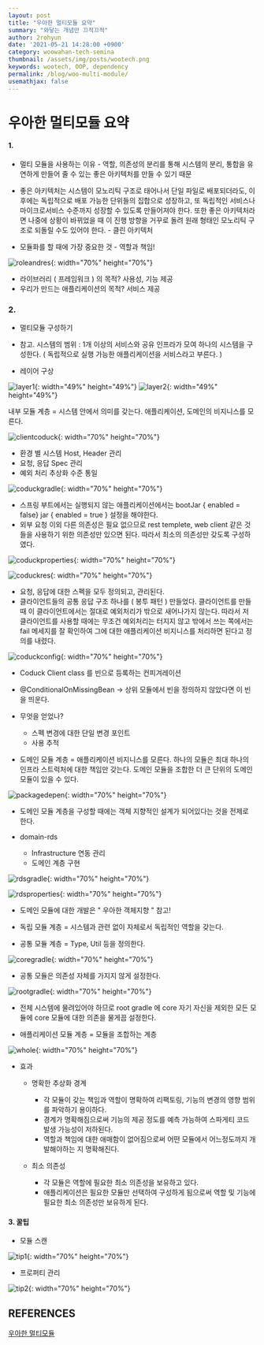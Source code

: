 ```yaml
---
layout: post
title: "우아한 멀티모듈 요약"
summary: "와닿는 개념만 끄적끄적"
author: 2rohyun
date: '2021-05-21 14:28:00 +0900'
category: woowahan-tech-semina
thumbnail: /assets/img/posts/wootech.png
keywords: wootech, OOP, dependency
permalink: /blog/woo-multi-module/
usemathjax: false
---
```


# 우아한 멀티모듈 요약

#### 1.

- 멀티 모듈을 사용하는 이유 - 역할, 의존성의 분리를 통해 시스템의 분리, 통합을 유연하게 만들어 줄 수 있는 좋은 아키텍처를 만들 수 있기 때문

- 좋은 아키텍처는 시스템이 모노리틱 구조로 태어나서 단일 파일로 배포되더라도, 이후에는 독립적으로 배포 가능한 단위들의 집합으로 성장하고, 또 독립적인 서비스나 마이크로서비스 수준까지 성장할 수 있도록 만들어져야 한다. 또한 좋은 아키텍처라면 나중에 상황이 바뀌었을 때 이 진행 방향을 거꾸로 돌려 원래 형태인 모노리틱 구조로 되돌릴 수도 있어야 한다. - 클린 아키텍처 

- 모듈화를 할 때에 가장 중요한 것 - 역할과 책임! 

![roleandres](/assets/img/posts/roleandres.png){: width="70%" height="70%"}

- 라이브러리 ( 프레임워크 ) 의 목적? 사용성, 기능 제공
- 우리가 만드는 애플리케이션의 목적? 서비스 제공 


### 2.

- 멀티모듈 구성하기

- 참고. 시스템의 범위 : 1개 이상의 서비스와 공유 인프라가 모여 하나의 시스템을 구성한다. ( 독립적으로 실행 가능한 애플리케이션을 서비스라고 부른다. )

- 레이어 구상

![layer1](/assets/img/posts/layer1.png){: width="49%" height="49%"}  ![layer2](/assets/img/posts/layer2.png){: width="49%" height="49%"}

내부 모듈 계층 = 시스템 안에서 의미를 갖는다. 애플리케이션, 도메인의 비지니스를 모른다. 

![clientcoduck](/assets/img/posts/clientcoduck.png){: width="70%" height="70%"}

- 환경 별 시스템 Host, Header 관리
- 요청, 응답 Spec 관리
- 예외 처리 추상화 수준 통일


![coduckgradle](/assets/img/posts/coduckgradle.png){: width="70%" height="70%"}

- 스프링 부트에서는 실행되지 않는 애플리케이션에서는 bootJar { enabled = false} jar { enabled = true } 설정을 해야한다.
- 외부 요청 이외 다른 의존성은 필요 없으므로 rest templete, web client 같은 것 들을 사용하기 위한 의존성만 있으면 된다. 따라서 최소의 의존성만 갖도록 구성하였다.


![coduckproperties](/assets/img/posts/coduckproperties.png){: width="70%" height="70%"}


![coduckres](/assets/img/posts/coduckres.png){: width="70%" height="70%"}

- 요청, 응답에 대한 스펙을 모두 정의되고, 관리된다.
- 클라이언트들의 공통 응답 구조 하나를 ( 봉투 패턴 ) 만들었다. 클라이언트를 만들 때 이 클라이언트에서는 절대로 예외처리가 밖으로 새어나가지 않는다. 따라서 저 클라이언트를 사용할 때에는 무조건 예외처리는 터지지 않고 밖에서 쓰는 쪽에서는 fail 메세지를 잘 확인하여 그에 대한 애플리케이션 비지니스를 처리하면 된다고 정의를 내렸다.


![coduckconfig](/assets/img/posts/coduckconfig.png){: width="70%" height="70%"}

- Coduck Client class 를 빈으로 등록하는 컨피겨레이션
- @ConditionalOnMissingBean -> 상위 모듈에서 빈을 정의하지 않았다면 이 빈을 띄운다.

- 무엇을 얻었나?
    - 스펙 변경에 대한 단일 변경 포인트 
    - 사용 추적 

- 도메인 모듈 계층 = 애플리케이션 비지니스를 모른다. 하나의 모듈은 최대 하나의 인프라 스트럭처에 대한 책임만 갖는다. 도메인 모듈을 조합한 더 큰 단위의 도메인 모듈이 있을 수 있다.


![packagedepen](/assets/img/posts/packagedepen.png){: width="70%" height="70%"} 

- 도메인 모듈 계층을 구성할 때에는 객체 지향적인 설계가 되어있다는 것을 전제로 한다.

- domain-rds
    - Infrastructure 연동 관리
    - 도메인 계층 구현

![rdsgradle](/assets/img/posts/rdsgradle.png){: width="70%" height="70%"}


![rdsproperties](/assets/img/posts/rdsproperties.png){: width="70%" height="70%"}

- 도메인 모듈에 대한 개발은 " 우아한 객체지향 " 참고!

- 독립 모듈 계층 = 시스템과 관련 없이 자체로서 독립적인 역할을 갖는다.

- 공통 모듈 계층 = Type, Util 등을 정의한다.


![coregradle](/assets/img/posts/coregradle.png){: width="70%" height="70%"}

- 공통 모듈은 의존성 자체를 가지지 않게 설정한다.


![rootgradle](/assets/img/posts/rootgradle.png){: width="70%" height="70%"}

- 전체 시스템에 물려있어야 하므로 root gradle 에 core 자기 자신을 제외한 모든 모듈에 core 모듈에 대한 의존을 물게끔 설정한다. 

- 애플리케이션 모듈 계층 = 모듈을 조합하는 계층


![whole](/assets/img/posts/whole.png){: width="70%" height="70%"}


- 효과 
    - 명확한 추상화 경계
        - 각 모듈이 갖는 책임과 역할이 명확하여 리팩토링, 기능의 변경의 영향 범위를 파악하기 용이하다.
        - 경계가 명확해짐으로써 기능의 제공 정도를 예측 가능하여 스파게티 코드 발생 가능성이 저하된다.
        - 역할과 책임에 대한 애매함이 없어짐으로써 어떤 모듈에서 어느정도까지 개발해야하는 지 명확해진다.

    - 최소 의존성
        - 각 모듈은 역할에 필요한 최소 의존성을 보유하고 있다.
        - 애플리케이션은 필요한 모듈만 선택하여 구성하게 됨으로써 역할 및 기능에 필요한 최소 의존성만 보유하게 된다.


#### 3. 꿀팁

- 모듈 스캔 

![tip1](/assets/img/posts/tip1.png){: width="70%" height="70%"}


- 프로퍼티 관리

![tip2](/assets/img/posts/tip2.png){: width="70%" height="70%"}


## REFERENCES
[우아한 멀티모듈](https://www.youtube.com/watch?v=nH382BcycHc)



